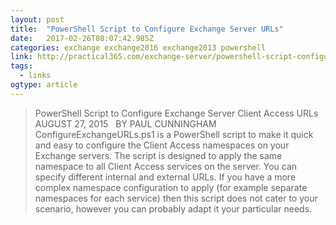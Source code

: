 ```yaml
---
layout: post 
title:  "PowerShell Script to Configure Exchange Server URLs" 
date:   2017-02-26T08:07:42.985Z 
categories: exchange exchange2016 exchange2013 powershell
link: http://practical365.com/exchange-server/powershell-script-configure-exchange-urls/ 
tags:
  - links
ogtype: article 
---
```


> PowerShell Script to Configure Exchange Server Client Access URLs
AUGUST 27, 2015   BY PAUL CUNNINGHAM
ConfigureExchangeURLs.ps1 is a PowerShell script to make it quick and easy to configure the Client Access namespaces on your Exchange servers. The script is designed to apply the same namespace to all Client Access services on the server. You can specify different internal and external URLs. If you have a more complex namespace configuration to apply (for example separate namespaces for each service) then this script does not cater to your scenario, however you can probably adapt it your particular needs.